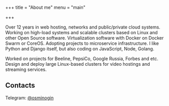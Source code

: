 +++
title = "About me"
menu = "main"

+++

Over 12 years in web hosting, networks and public/private cloud systems. Working on high-load systems and scalable clusters based on Linux and other Open Source software. Virtualization software with Docker on Docker Swarm or CoreOS. Adopting projects to microservice infrastructure. I like Python and Django itself, but also coding on JavaScript, Node, Golang.

Worked on projects for Beeline, PepsiCo, Google Russia, Forbes and etc. Design and deploy large Linux-based clusters for video hostings and streaming services.

## Contacts

Telegram: [@osminogin](https://t.me/osminogin)
